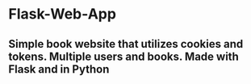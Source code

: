 # Flask-Web-App
## Simple book website that utilizes cookies and tokens. Multiple users and books. Made with Flask and in Python
